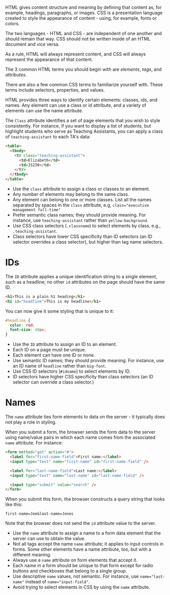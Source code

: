 HTML gives content structure and meaning by defining that content as, for example,
headings, paragraphs, or images. CSS is a presentation language created to style the
appearance of content - using, for example, fonts or colors.

The two languages - HTML and CSS - are independent of one another and should remain
that way. CSS should not be written inside of an HTML document and vice versa.

As a rule, HTML will always represent content, and CSS will always represent the appearance
of that content.

The 3 common HTML terms you should begin with are *elements*, *tags*, and *attributes*.

There are also a few common CSS terms to familiarize yourself with. These terms include
selectors, properties, and values.

HTML provides three ways to identify certain elements: classes, ids, and names.
Any element can use a class or id attribute, and a variety of elements can use the name attribute.

The `Class` attribute identifies a set of page elements that you wish to style consistently.
For instance, if you want to display a list of students, but highlight students who serve as
Teaching Assistants, you can apply a class of `teaching-assistant` to each TA's data:

```html
<table>
  <tbody>
    <tr class="teaching-assistant">
      <td>Elizabeth</td>
      <td>JS230</td>
    </tr>
  </tbody>
</table>
```

- Use the `class` attribute to assign a class or classes to an element.
- Any number of elements may belong to the same class.
- Any element can belong to one or more classes. List all the names separated
by spaces in the `class` attribute, e.g, `class="executive management full-time"`
- Prefer semantic class names; they should provide meaning. For instance, use `teaching-assistant`
rather than `yellow-background`.
- Use CSS class selectors (`.classname`) to select elements by class, e.g., `.teaching-assistant`.
- Class selectors have lower CSS specificity than ID selectors (an ID selector overrides a class selector),
but higher than tag name selectors.

# IDs

The `ID` attribute applies a unique identification string to a single element, such as a headline; no other
`id` attributes on the page should have the same ID.

```html
<h1>This is a plain h1 heading</h1>
<h1 id="headline">This is my headline</h1>
```
You can now give it some styling that is unique to it:

```css
#headline {
  color: red;
  font-size: 48px;
}
```

- Use the `ID` attribute to assign an ID to an element.
- Each ID on a page must be unique.
- Each element can have one ID or none.
- Use semantic ID names; they should provide meaning. For instance, use an ID name
of `headline` rather than `big-font`.
- Use CSS ID selectors (`#idname`) to select elements by ID.
- ID selectors have higher CSS specificity than class selectors (an ID selector can override a class selector.)

# Names

The `name` attribute ties form elements to data on the server - it typically does not play a role in styling.

When you submit a form, the browser sends the form data to the server using name/value pairs in which each name
comes from the associated `name` attribute. For instance:

```html
<form method="get" action="#">
  <label for="first-name-field">First name:</label>
  <input type="text" name="first-name" id="first-name-field" />

  <label for="last-name-field">Last name:</label>
  <input type="text" name="last-name" id="last-name-field" />

  <input type="submit" value="search" />
</form>
```

When you submit this form, the browser constructs a query string that looks like this:

```
first-name=Joe&last-name=Jones
```
Note that the browser does not send the `id` attribute value to the server.

- Use the `name` attribute to assign a name to a form data element that the server can use to obtain the value.
- Not all tags accept the name `name` attribute; it applies to input controls in forms. Some other elements have a
name attribute, too, but with a different meaning.
- Always use a `name` attribute on form elements that accept it.
- Each name in a form should be unique to that form except for radio buttons and checkboxes that belong to a single group.
- Use descriptive `name` values, not semantic. For instance, use `name="last-name"` instead of `name="input-field"`.
- Avoid trying to select elements in CSS by using the `name` attribute.
